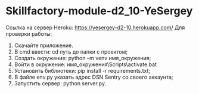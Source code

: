 # Skillfactory-module-d2_10-YeSergey
Ссылка на сервер Heroku: https://yesergey-d2-10.herokuapp.com/
Для проверки работы:
1. Скачайте приложение.
2. В cmd ввести: cd путь до папки с проектом;
3. Создать окружение: python –m venv имя_окружения;
4. Войти в окружение: имя_окружения\Scripts\activate.bat
5. Установить библиотеки: pip install -r requirements.txt;
6. В файле env.py указать адрес DSN Sentry со своего аккаунта;
7. Запустить сервер: python server.py.
